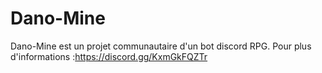 # Dano-Mine
Dano-Mine est un projet communautaire d'un bot discord RPG. Pour plus d'informations :https://discord.gg/KxmGkFQZTr 
